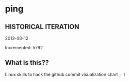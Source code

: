 # ping

## HISTORICAL ITERATION
2013-03-12

Incremented: 5762

## What is this?? 
Linux skills to hack the github commit visualization chart `;-)`
